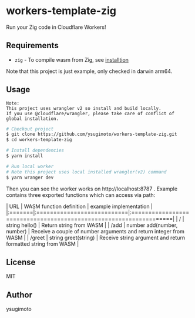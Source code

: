 # workers-template-zig

Run your Zig code in Cloudflare Workers!

## Requirements

- `zig` - To compile wasm from Zig, see [installtion](https://ziglang.org/learn/getting-started/#installing-zig)

Note that this project is just example, only checked in darwin arm64.

## Usage

```
Note:
This project uses wrangler v2 so install and build locally.
If you use @cloudflare/wrangler, please take care of conflict of global installation.
```

```sh
# Checkout project
$ git clone https://github.com/ysugimoto/workers-template-zig.git
$ cd workers-template-zig

# Install dependencies
$ yarn install

# Run local worker
# Note this project uses local installed wrangler(v2) command
$ yarn wranger dev
```

Then you can see the worker works on http://localhost:8787 . Example contains three exported functions which can access via path:

| URL    | WASM function definition   | example implementation                                            |
|:=======|:===========================|:==================================================================|
| /      | string hello()             | Return string from WASM                                           |
| /add   | number add(number, number) | Receive a couple of number arguments and return integer from WASM |
| /greet | string greet(string)       | Receive string argument and return formatted string from WASM     |

## License

MIT

## Author

ysugimoto

